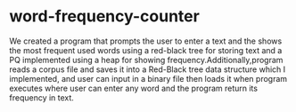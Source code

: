 # word-frequency-counter
We created a program that prompts the user to enter a text and the shows the most frequent used words using a red-black tree for storing text and a PQ implemented using a heap for showing frequency.Additionally,program reads a corpus file and saves it into a Red-Black tree data structure which I implemented, and user can input in a binary file then loads it when program executes where user can enter any word and the program return its frequency in text.

